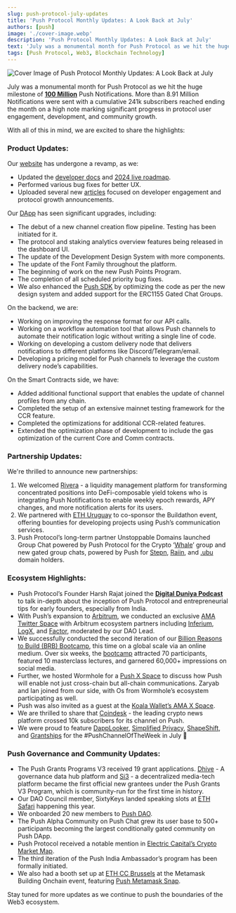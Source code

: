 ```yaml
---
slug: push-protocol-july-updates
title: 'Push Protocol Monthly Updates: A Look Back at July'
authors: [push]
image: './cover-image.webp'
description: 'Push Protocol Monthly Updates: A Look Back at July'
text: 'July was a monumental month for Push Protocol as we hit the huge milestone of 100 Million Push Notifications'
tags: [Push Protocol, Web3, Blockchain Technology]
---
```


![Cover Image of Push Protocol Monthly Updates: A Look Back at July](./cover-image.webp)

<!--truncate-->

July was a monumental month for Push Protocol as we hit the huge milestone of [**100 Million**](https://x.com/PushChain/status/1824491148229898313) Push Notifications. More than 8.91 Million Notifications were sent with a cumulative 241k subscribers reached ending the month on a high note marking significant progress in protocol user engagement, development, and community growth.

With all of this in mind, we are excited to share the highlights:

### Product Updates:

Our [website](https://push.org/) has undergone a revamp, as we:

- Updated the [developer docs](https://comms.push.org/docs/) and [2024 live roadmap](https://comms.push.org/docs/roadmap/).
- Performed various bug fixes for better UX.
- Uploaded several new [articles](https://push.org/blog/) focused on developer engagement and protocol growth announcements.

Our [DApp](https://app.push.org/) has seen significant upgrades, including:

- The debut of a new channel creation flow pipeline. Testing has been initiated for it.
- The protocol and staking analytics overview features being released in the dashboard UI.
- The update of the Development Design System with more components.
- The update of the Font Family throughout the platform.
- The beginning of work on the new Push Points Program.
- The completion of all scheduled priority bug fixes.
- We also enhanced the [Push SDK](https://github.com/push-protocol/push-sdk) by optimizing the code as per the new design system and added support for the ERC1155 Gated Chat Groups.

On the backend, we are:

- Working on improving the response format for our API calls.
- Working on a workflow automation tool that allows Push channels to automate their notification logic without writing a single line of code.
- Working on developing a custom delivery node that delivers notifications to different platforms like Discord/Telegram/email.
- Developing a pricing model for Push channels to leverage the custom delivery node’s capabilities.

On the Smart Contracts side, we have:

- Added additional functional support that enables the update of channel profiles from any chain.
- Completed the setup of an extensive mainnet testing framework for the CCR feature.
- Completed the optimizations for additional CCR-related features.
- Extended the optimization phase of development to include the gas optimization of the current Core and Comm contracts.

### Partnership Updates:

We're thrilled to announce new partnerships:

1. We welcomed [Rivera](https://app.push.org/channels/0xACF193302115b3e1b5E72402657ca3A2A21BeD87) - a liquidity management platform for transforming concentrated positions into DeFi-composable yield tokens who is integrating Push Notifications to enable weekly epoch rewards, APY changes, and more notification alerts for its users.
2. We partnered with [ETH Uruguay](https://x.com/PushChain/status/1810185041793966136) to co-sponsor the Buildathon event, offering bounties for developing projects using Push’s communication services.
3. Push Protocol’s long-term partner Unstoppable Domains launched Group Chat powered by Push Protocol for the Crypto ‘[Whale](https://x.com/sandy_carter/status/1809736115861221675)’ group and new gated group chats, powered by Push for [Stepn](https://x.com/PushChain/status/1816376657915044173), [Raiin](https://x.com/PushChain/status/1815356125178728512), and [.ubu](https://x.com/PushChain/status/1819715311253307611) domain holders.

### Ecosystem Highlights:

- Push Protocol’s Founder Harsh Rajat joined the [**Digital Duniya Podcast**](https://www.youtube.com/watch?v=-AMYb7UWHQk) to talk in-depth about the inception of Push Protocol and entrepreneurial tips for early founders, especially from India.
- With Push’s expansion to [Arbitrum](https://arbitrum.io/), we conducted an exclusive [AMA Twitter Space](https://x.com/i/spaces/1eaKbaEbBekxX) with Arbitrum ecosystem partners including [Inferium](https://www.inferium.io/), [LogX](https://www.logx.trade/), and [Factor](https://factor.fi/), moderated by our DAO Lead.
- We successfully conducted the second iteration of our [Billion Reasons to Build (BRB) Bootcamp](https://push.org/brb/), this time on a global scale via an online medium. Over six weeks, the [bootcamp](https://x.com/pushbuilders/status/1812855006619423049) attracted 70 participants, featured 10 masterclass lectures, and garnered 60,000+ impressions on social media.
- Further, we hosted Wormhole for a [Push X Space](https://x.com/i/spaces/1djxXrbEezOGZ) to discuss how Push will enable not just cross-chain but all-chain communications. Zaryab and Ian joined from our side, with Os from Wormhole’s ecosystem participating as well.
- Push was also invited as a guest at the [Koala Wallet’s AMA X Space](https://x.com/i/spaces/1yoKMwPwyalJQ).
- We are thrilled to share that [Coindesk](https://app.push.org/channels/0xe56f1D3EDFFF1f25855aEF744caFE7991c224FFF) - the leading crypto news platform crossed 10k subscribers for its channel on Push.
- We were proud to feature [DappLooker](https://app.push.org/channels/0x7239B1896ad2b6A9D3aA6C4B12D8993E78fb67Dc), [Simplified Privacy](https://app.push.org/channels/0x094A1ef2F50F36956a90E410Ffc143362340865c), [ShapeShift](https://app.push.org/channels/0x90A48D5CF7343B08dA12E067680B4C6dbfE551Be), and [Grantships](https://app.push.org/channels/0x67243d6c3c3bDc2F59D2f74ba1949a02973a529d) for the #PushChannelOfTheWeek in July 🔔

### Push Governance and Community Updates:

- The Push Grants Programs V3 received 19 grant applications. [Dhive](https://dhive.io/) - A governance data hub platform and [Si3](https://www.si3.space/) - a decentralized media-tech platform became the first official new grantees under the Push Grants V3 Program, which is community-run for the first time in history.
- Our DAO Council member, SixtyKeys landed speaking slots at [ETH Safari](https://ethsafari.xyz/) happening this year.
- We onboarded 20 new members to [Push DAO](https://gov.push.org/).
- The Push Alpha Community on Push Chat grew its user base to 500+ participants becoming the largest conditionally gated community on Push DApp.
- Push Protocol received a notable mention in [Electric Capital’s Crypto Market Map](https://www.cryptomarketmap.org/).
- The third iteration of the Push India Ambassador’s program has been formally initiated.
- We also had a booth set up at [ETH CC Brussels](https://x.com/PushChain/status/1811046959353880785) at the Metamask Building Onchain event, featuring [Push Metamask Snap](https://snaps.metamask.io/snap/npm/pushprotocol/snap/).

Stay tuned for more updates as we continue to push the boundaries of the Web3 ecosystem.
